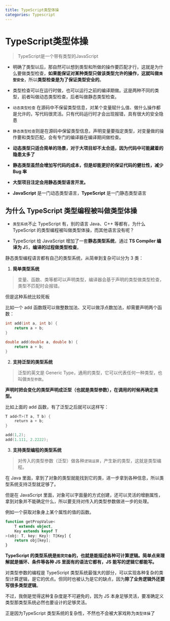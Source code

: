 ```yaml
---
title: TypeScript类型体操
categories: Typescript
---
```

# TypeScript类型体操

>  TypeScript是一个带有类型的JavaScript

- 明确了类型以后，那自然可以想到类型和所做的操作要匹配才行，这就是为什么要做类型检查，**如果能保证对某种类型只做该类型允许的操作，这就叫做`类型安全`**，所以**类型检查是为了保证类型安全的**。

- 类型检查可以在运行时做，也可以运行之前的编译期做。这是两种不同的类型，前者叫做动态类型检查，后者叫做静态类型检查。

- `动态类型检查` 在源码中不保留类型信息，对某个变量赋什么值、做什么操作都是允许的，写代码很灵活。只有代码运行时才会出现报错，具有很大的安全隐患
- `静态类型检查`则是在源码中保留类型信息，声明变量要指定类型，对变量做的操作要和类型匹配，会有专门的编译器在编译期间做检查。

- **动态类型只适合简单的场景，对于大项目却不太合适，因为代码中可能藏着的隐患太多了**
- **静态类型虽然会增加写代码的成本，但是却能更好的保证代码的健壮性，减少 Bug 率**
- **大型项目注定会用静态类型语言开发。**
- **JavaScript** 是一门动态类型语言，**TypeScript** 是一门静态类型语言



## 为什么 TypeScript **类型编程**被叫做类型体操



- `类型系统`不止 TypeScript 有，别的语言 Java、C++ 等都有，为什么 TypeScript 的类型编程被叫做类型体操，而其他语言没有呢？

- TypeScript 给 JavaScript 增加了一套**静态类型系统**，通过 **TS Compiler 编译为 J**S，**编译的过程做类型检查**。



静态类型编程语言都有自己的类型系统，从简单到复杂可以分为 3 类：

1. **简单类型系统**

> 变量、函数、类等都可以声明类型，编译器会基于声明的类型做类型检查，类型不匹配时会报错。

但是这种系统比较死板

比如一个 add 函数既可以做整数加法、又可以做浮点数加法，却需要声明两个函数：

``` c
int add(int a, int b) {
    return a + b;
}

double add(double a, double b) {
    return a + b;
}
```

2. **支持泛型的类型系统**

>  泛型的英文是 Generic Type，通用的类型，它可以代表任何一种类型，也叫做`类型参数`。

**声明时把会变化的类型声明成泛型（也就是类型参数），在调用的时候再确定类型。**

比如上面的 add 函数，有了泛型之后就可以这样写：

```c++
T add<T>(T a, T b) {
    return a + b;
}

add(1,2);
add(1.111, 2.2222);
```

3. **支持类型编程的类型系统**

> 对传入的类型参数（泛型）做各种`逻辑运算`，产生新的类型，这就是类型编程。

在 Java 里面，拿到了对象的类型就能找到它的类，进一步拿到各种信息，所以类型系统支持泛型就足够了。

但是在 JavaScript 里面，对象可以字面量的方式创建，还可以灵活的增删属性，拿到对象并不能确定什么，所以要支持对传入的类型参数做进一步的处理。

例如一个获取对象身上某个属性的值的函数。

``` typescript
function getPropValue<
    T extends object,
    Key extends keyof T
>(obj: T, key: Key): T[Key] {
    return obj[key];
}
```



**TypeScript 的类型系统是`图灵完备`的，也就是能描述各种可计算逻辑。简单点来理解就是循环、条件等各种 JS 里面有的语法它都有，JS 能写的逻辑它都能写。**

对类型参数的编程是 TypeScript 类型系统最强大的部分，可以实现各种复杂的类型计算逻辑，是它的优点。但同时也被认为是它的缺点，因为**除了业务逻辑外还要写很多类型逻辑**。

不过，我倒是觉得这种复杂度是不可避免的，因为 JS 本身足够灵活，要准确定义类型那类型系统必然也要设计的足够灵活。

正是因为TypeScript 类型系统的复杂性，不然也不会被大家戏称为`类型体操`了
